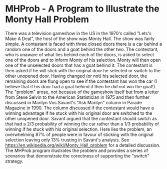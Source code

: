 # MHProb - A Program to Illustrate the Monty Hall Problem
There was a television gameshow in the US in the 1970's called "Lets's Make A Deal", the host of the show was Monty Hall.
The show was fairly simple. A contestant is faced with three closed doors there is a car behind a random one of the doors and a goat behind the other two.
The contestant, who is unaware of what lies behind each of the doors, is asked to select one of the doors and to inform Monty of his selection.
Monty will then open one of the unselected doors that has a goat behind it. The contestant is then asked if he will stick with the original door he selected
or switch to the other unopened door. Having changed (or not) his selected door, the remaining doors are flung open to see if the contestant has won the car
(I believe that if his door had a goat behind it then he did not win the goat!).
The "problem" arose, not because of the gameshow itself but from a letter from Steve Selvin to the American Statistician in 1975 and then further discussed 
in Marilyn Vos Savant's "Ask Marilyn" column in Parade Magazine in 1990. The column discussed if the contestant would have a winning advantage if he stuck
with his original door are switched to the other unopened door. Savant argued that the contestant should switch as that had a 2/3 probability of winning the
car rather than a 1/3 probability of winning if he stuck with his original selection. Here lies the problem, an overwhelming 87% of people were in favour of
sticking with the original selection leaving only 13% trusting in Savant's analysis.
See https://en.wikipedia.org/wiki/Monty_Hall_problem for a detailed discussion.
The MHProb program illustrates the problem and provides a series of scenarios that demonstrate the corectness of supporting the "switch" strategy.

